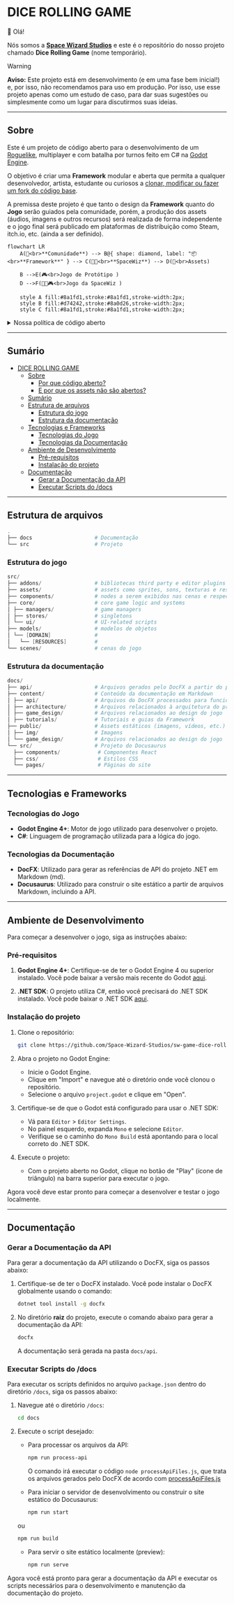 # DICE ROLLING GAME

👋 Olá!

Nós somos a [**Space Wizard Studios**](https://spacewiz.dev/) e este é o repositório do nosso projeto chamado **Dice Rolling Game** (nome temporário).

> [!WARNING]  
> **Aviso:** Este projeto está em desenvolvimento (e em uma fase bem inicial!) e, por isso, não recomendamos para uso em produção.
> Por isso, use esse projeto apenas como um estudo de caso, para dar suas sugestões ou simplesmente como um lugar para discutirmos suas ideias.

---

## Sobre

Este é um projeto de código aberto para o desenvolvimento de um [Roguelike](https://en.wikipedia.org/wiki/Roguelike), multiplayer e com batalha por turnos feito em C# na [Godot Engine](https://godotengine.org/).

O objetivo é criar uma **Framework** modular e aberta que permita a qualquer desenvolvedor, artista, estudante ou curiosos a [clonar, modificar ou fazer um fork do código base](CONTRIBUTING.md).

A premissa deste projeto é que tanto o design da **Framework** quanto do **Jogo** serão guiados pela comunidade, porém, a produção dos assets (áudios, imagens e outros recursos) será realizada de forma independente e o jogo final será publicado em plataformas de distribuição como Steam, itch.io, etc. (ainda a ser definido).

```mermaid
flowchart LR
    A(🤝<br>**Comunidade**) --> B@{ shape: diamond, label: "📦<br>**Framework**" } --> C(👨‍🚀<br>**SpaceWiz**) --> D(🎨<br>Assets)

    B -->E(🎮<br>Jogo de Protótipo )
    D -->F(👨‍🚀🎮<br>Jogo da SpaceWiz )

    style A fill:#8a1fd1,stroke:#8a1fd1,stroke-width:2px;
    style B fill:#d74242,stroke:#8a0d26,stroke-width:2px;
    style C fill:#8a1fd1,stroke:#8a1fd1,stroke-width:2px;
```

<details>

<summary>Nossa política de código aberto</summary>

### Por que código aberto?

Acreditamos que a colaboração e a transparência são essenciais para o desenvolvimento de softwares de qualidade. Esses sempre foram nossos valores em projetos desenvolvidos para clientes e queremos manter isso em nosso próprio projeto.

Por isso, decidimos desde o começo em manter o código do nosso projeto aberto para que qualquer pessoa possa contribuir, aprender, ensinar e se divertir com a gente.

### E por que os assets não são abertos?

Queremos manter a qualidade, coerência artística e, também, desenvolver a nossa própria visão do jogo. Por isso a produção dos assets será feita de forma independente (mas sempre recebendo feedbacks!).

Isso significa que os áudios, imagens e outros recursos que não sejam parte do protótipo **não estarão disponíveis neste repositório**.

</details>

---

## Sumário

- [DICE ROLLING GAME](#dice-rolling-game)
  - [Sobre](#sobre)
    - [Por que código aberto?](#por-que-código-aberto)
    - [E por que os assets não são abertos?](#e-por-que-os-assets-não-são-abertos)
  - [Sumário](#sumário)
  - [Estrutura de arquivos](#estrutura-de-arquivos)
    - [Estrutura do jogo](#estrutura-do-jogo)
    - [Estrutura da documentação](#estrutura-da-documentação)
  - [Tecnologias e Frameworks](#tecnologias-e-frameworks)
    - [Tecnologias do Jogo](#tecnologias-do-jogo)
    - [Tecnologias da Documentação](#tecnologias-da-documentação)
  - [Ambiente de Desenvolvimento](#ambiente-de-desenvolvimento)
    - [Pré-requisitos](#pré-requisitos)
    - [Instalação do projeto](#instalação-do-projeto)
  - [Documentação](#documentação)
    - [Gerar a Documentação da API](#gerar-a-documentação-da-api)
    - [Executar Scripts do /docs](#executar-scripts-do-docs)

---

## Estrutura de arquivos

```powershell
.
├── docs                    # Documentação
└── src                     # Projeto
```

### Estrutura do jogo

```powershell
src/
├── addons/                 # bibliotecas third party e editor plugins
├── assets/                 # assets como sprites, sons, texturas e respectivos arquivos de configuração
├── components/             # nodes a serem exibidos nas cenas e respectivos arquivos de
├── core/                   # core game logic and systems
│ ├── managers/             # game managers
│ ├── stores/               # singletons
│ └── ui/                   # UI-related scripts
├── models/                 # modelos de objetos
│ └── [DOMAIN]              #
│   └── [RESOURCES]         #
└── scenes/                 # cenas do jogo
```

### Estrutura da documentação

```powershell
docs/
├── api/                    # Arquivos gerados pelo DocFX a partir do projeto C#
├── content/                # Conteúdo da documentação em Markdown
│ ├── api/                  # Arquivos do DocFX processados para funcionar no DocFX
│ ├── architecture/         # Arquivos relacionados à arquitetura do projeto
│ ├── game_design/          # Arquivos relacionados ao design do jogo
│ ├── tutorials/            # Tutoriais e guias da Framework
├── public/                 # Assets estáticos (imagens, vídeos, etc.)
│ ├── img/                  # Imagens
│ └── game_design/          # Arquivos relacionados ao design do jogo
└── src/                    # Projeto do Docusaurus
  ├── components/            # Componentes React
  ├── css/                   # Estilos CSS
  └── pages/                 # Páginas do site

```

---

## Tecnologias e Frameworks

### Tecnologias do Jogo

- **Godot Engine 4+**: Motor de jogo utilizado para desenvolver o projeto.
- **C#**: Linguagem de programação utilizada para a lógica do jogo.

### Tecnologias da Documentação

- **DocFX**: Utilizado para gerar as referências de API do projeto .NET em Markdown (md).
- **Docusaurus**: Utilizado para construir o site estático a partir de arquivos Markdown, incluindo a API.

---

## Ambiente de Desenvolvimento

Para começar a desenvolver o jogo, siga as instruções abaixo:

### Pré-requisitos

1. **Godot Engine 4+**: Certifique-se de ter o Godot Engine 4 ou superior instalado. Você pode baixar a versão mais recente do Godot [aqui](https://godotengine.org/download).

2. **.NET SDK**: O projeto utiliza C#, então você precisará do .NET SDK instalado. Você pode baixar o .NET SDK [aqui](https://dotnet.microsoft.com/download).

### Instalação do projeto

1. Clone o repositório:

   ```sh
   git clone https://github.com/Space-Wizard-Studios/sw-game-dice-roll.git
   ```

2. Abra o projeto no Godot Engine:

   - Inicie o Godot Engine.
   - Clique em "Import" e navegue até o diretório onde você clonou o repositório.
   - Selecione o arquivo `project.godot` e clique em "Open".

3. Certifique-se de que o Godot está configurado para usar o .NET SDK:

   - Vá para `Editor` > `Editor Settings`.
   - No painel esquerdo, expanda `Mono` e selecione `Editor`.
   - Verifique se o caminho do `Mono Build` está apontando para o local correto do .NET SDK.

4. Execute o projeto:
   - Com o projeto aberto no Godot, clique no botão de "Play" (ícone de triângulo) na barra superior para executar o jogo.

Agora você deve estar pronto para começar a desenvolver e testar o jogo localmente.

---

## Documentação

### Gerar a Documentação da API

Para gerar a documentação da API utilizando o DocFX, siga os passos abaixo:

1. Certifique-se de ter o DocFX instalado. Você pode instalar o DocFX globalmente usando o comando:

   ```sh
   dotnet tool install -g docfx
   ```

2. No diretório **raiz** do projeto, execute o comando abaixo para gerar a documentação da API:

   ```sh
   docfx
   ```

   A documentação será gerada na pasta `docs/api`.

### Executar Scripts do /docs

Para executar os scripts definidos no arquivo `package.json` dentro do diretório `/docs`, siga os passos abaixo:

1. Navegue até o diretório `/docs`:

   ```sh
   cd docs
   ```

2. Execute o script desejado:

   - Para processar os arquivos da API:

     ```sh
     npm run process-api
     ```

     O comando irá executar o código `node processApiFiles.js`, que trata os arquivos gerados pelo DocFX de acordo com [processApiFiles.js](docs/processApiFiles.js)

   - Para iniciar o servidor de desenvolvimento ou construir o site estático do Docusaurus:

     ```sh
     npm run start
     ```

   ou

   ```sh
   npm run build
   ```

   - Para servir o site estático localmente (preview):

     ```sh
     npm run serve
     ```

Agora você está pronto para gerar a documentação da API e executar os scripts necessários para o desenvolvimento e manutenção da documentação do projeto.
